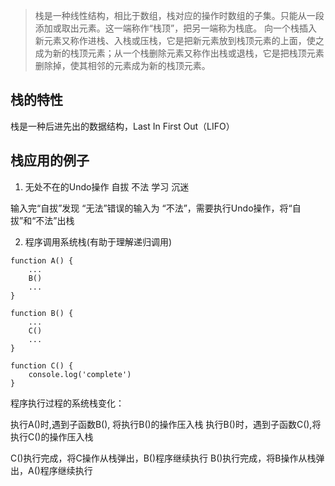 > 栈是一种线性结构，相比于数组，栈对应的操作时数组的子集。只能从一段添加或取出元素。这一端称作“栈顶”，把另一端称为栈底。
向一个栈插入新元素又称作进栈、入栈或压栈，它是把新元素放到栈顶元素的上面，使之成为新的栈顶元素；从一个栈删除元素又称作出栈或退栈，它是把栈顶元素删除掉，使其相邻的元素成为新的栈顶元素。

## 栈的特性
栈是一种后进先出的数据结构，Last In First Out（LIFO）

## 栈应用的例子
1. 无处不在的Undo操作
自拔
不法
学习
沉迷

输入完“自拔”发现 “无法”错误的输入为 “不法”，需要执行Undo操作，将“自拔”和“不法”出栈

2. 程序调用系统栈(有助于理解递归调用)
```
function A() {
	...
	B()
	...
}

function B() {
	...
	C()
	...
}

function C() {
	console.log('complete')
}
```

程序执行过程的系统栈变化：

执行A()时,遇到子函数B(), 将执行B()的操作压入栈
执行B()时，遇到子函数C(),将执行C()的操作压入栈

C()执行完成，将C操作从栈弹出，B()程序继续执行
B()执行完成，将B操作从栈弹出，A()程序继续执行


